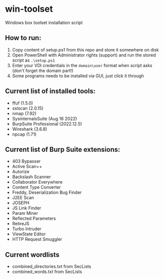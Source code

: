 # win-toolset
Windows box toolset installation script

## How to run:

1. Copy content of setup.ps1 from this repo and store it somewhere on disk
2. Open PowerShell with Administrator rights (support) and run the stored script as `.\setup.ps1`
3. Enter your VDI credentials in the `domain\user` format when script asks (don't forget the domain part!)
4. Some programs needs to be installed via GUI, just click it through

## Current list of installed tools:
- ffuf (1.5.0)
- sslscan (2.0.15)
- nmap (7.92)
- SysinternalsSuite (Aug 16 2022)
- BurpSuite Professional (2022.12.5)
- Wireshark (3.6.8)
- npcap (1.71)

## Current list of Burp Suite extensions:
- 403 Bypasser
- Active Scan++
- Autorize
- Backslash Scanner
- Collaborator Everywhere
- Content Type Converter
- Freddy, Deserialization Bug Finder
- J2EE Scan
- JOSEPH
- JS Link Finder
- Param Miner
- Reflected Parameters
- RetireJS
- Turbo Intruder
- ViewState Editor
- HTTP Request Smuggler

## Current wordlists
- combined_directories.txt from SecLists
- combined_words.txt from SecLists